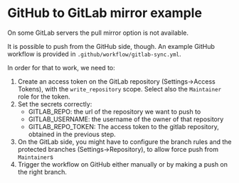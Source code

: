 # GitHub to GitLab mirror example

On some GitLab servers 
the pull mirror option is not available.

It is possible to push from the GitHub side, though.
An example GitHub workflow is provided in `.github/workflow/gitlab-sync.yml`.

In order for that to work, we need to:
1. Create an access token on the GitLab repository (Settings->Access Tokens), with the `write_repository` scope. Select also the `Maintainer` role for the token.
2. Set the secrets correctly:
   - GITLAB_REPO: the url of the repository we want to push to
   - GITLAB_USERNAME: the username of the owner of that repository
   - GITLAB_REPO_TOKEN: The access token to the gitlab repository,
     obtained in the previous step.
3. On the GitLab side, you might have to configure the branch rules 
   and the protected branches 
   (Settings->Repository), 
   to allow force push from `Maintainer`s
4. Trigger the workflow on GitHub either manually or by making a push
   on the right branch.



